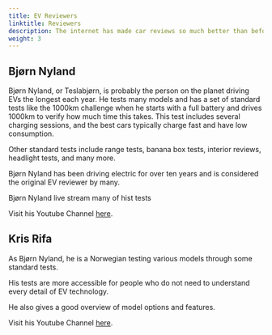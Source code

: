 ```yaml
---
title: EV Reviewers
linktitle: Reviewers
description: The internet has made car reviews so much better than before. On TV, you might get a 2-3 minute review for a specific model in some Car show, but with youtube and online reviews, you can get hours of materials for each EV model. EVKX.net has some favorite reviewers that give you the best EV reviews. 
weight: 3
---
```



## Bjørn Nyland

Bjørn Nyland, or Teslabjørn, is probably the person on the planet driving EVs the longest each year. He tests many models and has a set of standard tests like the 1000km challenge when he starts with a full battery and drives 1000km to verify how much time this takes. This test includes several charging sessions, and the best cars typically charge fast and have low consumption. 

Other standard tests include range tests, banana box tests, interior reviews, headlight tests, and many more. 

Bjørn Nyland has been driving electric for over ten years and is considered the original EV reviewer by many. 

Bjørn Nyland live stream many of hist tests

Visit his Youtube Channel [here](https://www.youtube.com/@bjornnyland). 


## Kris Rifa

As Bjørn Nyland, he is a Norwegian testing various models through some standard tests. 

His tests are more accessible for people who do not need to understand every detail of EV technology. 

He also gives a good overview of model options and features. 

Visit his Youtube Channel [here](https://www.youtube.com/c/krisrifa). 